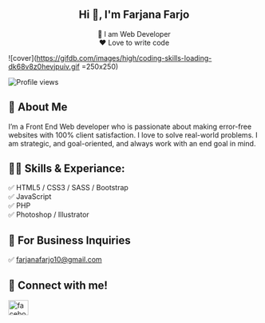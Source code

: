 
<h2 align="center"> Hi 👋, I'm Farjana Farjo</h2>
<p align="center">
  👑 I am Web Developer</br>
  ❤️ Love to write code
</p>

![cover](https://gifdb.com/images/high/coding-skills-loading-dk68v8z0hevjpuiv.gif =250x250)

![Profile views](https://gpvc.arturio.dev/farjanafarjo10)  

## 🚀 About Me
<p>I’m a Front End Web developer who is passionate about making error-free websites with 100% client satisfaction. I love to solve real-world problems. I am strategic, and goal-oriented, and always work with an end goal in mind.</p>

## 👨‍💻 Skills &amp; Experiance:
✅ HTML5 / CSS3 / SASS / Bootstrap <br>
✅ JavaScript <br>
✅ PHP <br>
✅ Photoshop / Illustrator <br>

## 📧 For Business Inquiries
<p> ✅ <a href="mailto:farjanafarjo10@gmail.com">farjanafarjo10@gmail.com</a></p>

## 🏹 Connect with me!
<p align="left">
<a href="https://fb.com/farjanafarjo10" target="blank"><img align="center" src="https://raw.githubusercontent.com/rahuldkjain/github-profile-readme-generator/master/src/images/icons/Social/facebook.svg" alt="facebook/farjanafarjo10" height="30" width="40" /></a>
</p>



